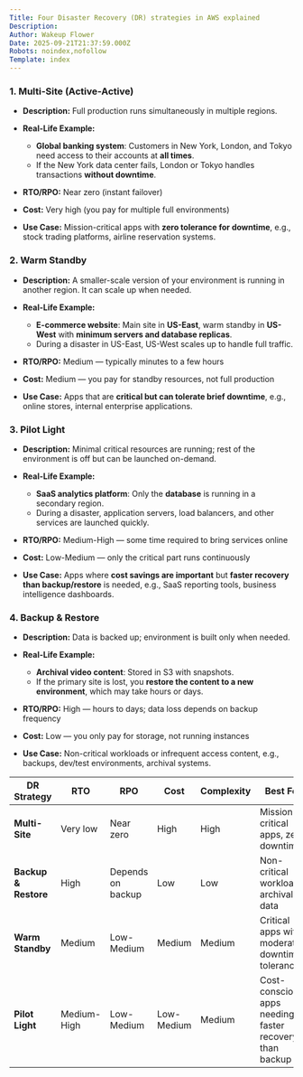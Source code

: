 ```yaml
---
Title: Four Disaster Recovery (DR) strategies in AWS explained
Description: 
Author: Wakeup Flower
Date: 2025-09-21T21:37:59.000Z
Robots: noindex,nofollow
Template: index
---
```

<h3>
  
  
  <strong>1. Multi-Site (Active-Active)</strong>
</h3>

<ul>
<li>
<strong>Description:</strong> Full production runs simultaneously in multiple regions.</li>
<li>
<p><strong>Real-Life Example:</strong></p>

<ul>
<li>
<strong>Global banking system</strong>: Customers in New York, London, and Tokyo need access to their accounts at <strong>all times</strong>.</li>
<li>If the New York data center fails, London or Tokyo handles transactions <strong>without downtime</strong>.</li>
</ul>


</li>

<li><p><strong>RTO/RPO:</strong> Near zero (instant failover)</p></li>

<li><p><strong>Cost:</strong> Very high (you pay for multiple full environments)</p></li>

<li><p><strong>Use Case:</strong> Mission-critical apps with <strong>zero tolerance for downtime</strong>, e.g., stock trading platforms, airline reservation systems.</p></li>

</ul>




<h3>
  
  
  <strong>2. Warm Standby</strong>
</h3>

<ul>
<li>
<strong>Description:</strong> A smaller-scale version of your environment is running in another region. It can scale up when needed.</li>
<li>
<p><strong>Real-Life Example:</strong></p>

<ul>
<li>
<strong>E-commerce website</strong>: Main site in <strong>US-East</strong>, warm standby in <strong>US-West</strong> with <strong>minimum servers and database replicas</strong>.</li>
<li>During a disaster in US-East, US-West scales up to handle full traffic.</li>
</ul>


</li>

<li><p><strong>RTO/RPO:</strong> Medium — typically minutes to a few hours</p></li>

<li><p><strong>Cost:</strong> Medium — you pay for standby resources, not full production</p></li>

<li><p><strong>Use Case:</strong> Apps that are <strong>critical but can tolerate brief downtime</strong>, e.g., online stores, internal enterprise applications.</p></li>

</ul>




<h3>
  
  
  <strong>3. Pilot Light</strong>
</h3>

<ul>
<li>
<strong>Description:</strong> Minimal critical resources are running; rest of the environment is off but can be launched on-demand.</li>
<li>
<p><strong>Real-Life Example:</strong></p>

<ul>
<li>
<strong>SaaS analytics platform</strong>: Only the <strong>database</strong> is running in a secondary region.</li>
<li>During a disaster, application servers, load balancers, and other services are launched quickly.</li>
</ul>


</li>

<li><p><strong>RTO/RPO:</strong> Medium-High — some time required to bring services online</p></li>

<li><p><strong>Cost:</strong> Low-Medium — only the critical part runs continuously</p></li>

<li><p><strong>Use Case:</strong> Apps where <strong>cost savings are important</strong> but <strong>faster recovery than backup/restore</strong> is needed, e.g., SaaS reporting tools, business intelligence dashboards.</p></li>

</ul>




<h3>
  
  
  <strong>4. Backup &amp; Restore</strong>
</h3>

<ul>
<li>
<strong>Description:</strong> Data is backed up; environment is built only when needed.</li>
<li>
<p><strong>Real-Life Example:</strong></p>

<ul>
<li>
<strong>Archival video content</strong>: Stored in S3 with snapshots.</li>
<li>If the primary site is lost, you <strong>restore the content to a new environment</strong>, which may take hours or days.</li>
</ul>


</li>

<li><p><strong>RTO/RPO:</strong> High — hours to days; data loss depends on backup frequency</p></li>

<li><p><strong>Cost:</strong> Low — you only pay for storage, not running instances</p></li>

<li><p><strong>Use Case:</strong> Non-critical workloads or infrequent access content, e.g., backups, dev/test environments, archival systems.</p></li>

</ul>

<div class="table-wrapper-paragraph"><table>
<thead>
<tr>
<th>DR Strategy</th>
<th>RTO</th>
<th>RPO</th>
<th>Cost</th>
<th>Complexity</th>
<th>Best For</th>
</tr>
</thead>
<tbody>
<tr>
<td><strong>Multi-Site</strong></td>
<td>Very low</td>
<td>Near zero</td>
<td>High</td>
<td>High</td>
<td>Mission-critical apps, zero downtime</td>
</tr>
<tr>
<td><strong>Backup &amp; Restore</strong></td>
<td>High</td>
<td>Depends on backup</td>
<td>Low</td>
<td>Low</td>
<td>Non-critical workloads, archival data</td>
</tr>
<tr>
<td><strong>Warm Standby</strong></td>
<td>Medium</td>
<td>Low-Medium</td>
<td>Medium</td>
<td>Medium</td>
<td>Critical apps with moderate downtime tolerance</td>
</tr>
<tr>
<td><strong>Pilot Light</strong></td>
<td>Medium-High</td>
<td>Low-Medium</td>
<td>Low-Medium</td>
<td>Medium</td>
<td>Cost-conscious apps needing faster recovery than backup</td>
</tr>
</tbody>
</table></div>

